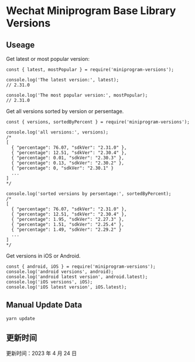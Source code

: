 
# Wechat Miniprogram Base Library Versions

## Useage

Get latest or most popular version:

```;
const { latest, mostPopular } = require('miniprogram-versions');

console.log('The latest version:', latest);
// 2.31.0

console.log('The most popular version:', mostPopular);
// 2.31.0

```

Get all versions sorted by version or persentage.

```
const { versions, sortedByPercent } = require('miniprogram-versions');

console.log('all versions:', versions);
/*
[
  { "percentage": 76.07, "sdkVer": "2.31.0" },
  { "percentage": 12.51, "sdkVer": "2.30.4" },
  { "percentage": 0.01, "sdkVer": "2.30.3" },
  { "percentage": 0.13, "sdkVer": "2.30.2" },
  { "percentage": 0, "sdkVer": "2.30.1" }
  ...
]
*/

console.log('sorted versions by persentage:', sortedByPercent);
/*
[
  { "percentage": 76.07, "sdkVer": "2.31.0" },
  { "percentage": 12.51, "sdkVer": "2.30.4" },
  { "percentage": 1.95, "sdkVer": "2.27.3" },
  { "percentage": 1.51, "sdkVer": "2.25.4" },
  { "percentage": 1.49, "sdkVer": "2.29.2" }
  ...
]
*/
```

Get versions in iOS or Android.

```
const { android, iOS } = require('miniprogram-versions');
console.log('android versions', android);
console.log('android latest version', android.latest);
console.log('iOS versions', iOS);
console.log('iOS latest version', iOS.latest);
```

## Manual Update Data

```
yarn update
```

## 更新时间

更新时间：2023 年 4 月 24 日

